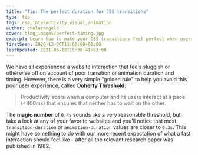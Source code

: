 ```yaml
---
title: "Tip: The perfect duration for CSS transitions"
type: tip
tags: css,interactivity,visual,animation
author: chalarangelo
cover: blog_images/perfect-timing.jpg
excerpt: Learn how to make your CSS transitions feel perfect when users interact with elements on the page with this simple tip.
firstSeen: 2020-12-30T11:00:00+02:00
lastUpdated: 2021-06-12T19:30:41+03:00
---
```


We have all experienced a website interaction that feels sluggish or otherwise off on account of poor transition or animation duration and timing. However, there is a very simple "golden rule" to help you avoid this poor user experience, called **Doherty Threshold:**

> Productivity soars when a computer and its users interact at a pace (<400ms) that ensures that neither has to wait on the other.

The **magic number** of `0.4s` sounds like a very reasonable threshold, but take a look at any of your favorite websites and you'll notice that most `transition-duration` or `animation-duration` values are closer to `0.3s`. This might have something to do with our more recent expectation of what a fast interaction should feel like - after all the relevant research paper was published in 1982.
